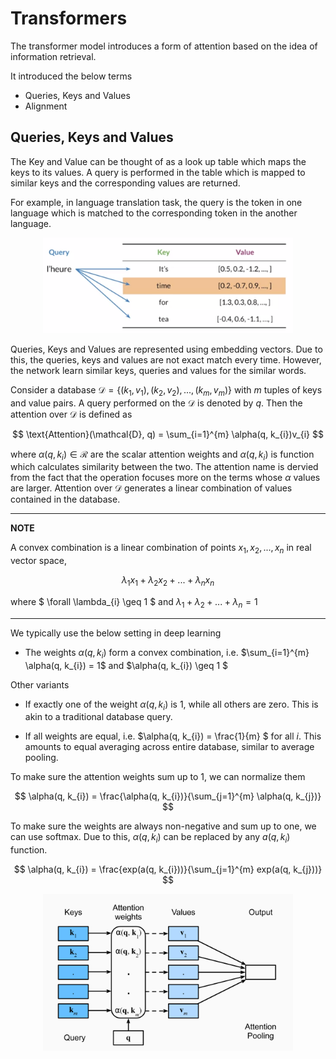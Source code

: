 # Transformers

The transformer model introduces a form of attention based on the idea of information retrieval.

It introduced the below terms

* Queries, Keys and Values
* Alignment

## Queries, Keys and Values

The Key and Value can be thought of as a look up table which maps the keys to its values. A query is performed in the table which is mapped to similar keys and the corresponding values are returned.

For example, in language translation task, the query is the token in one language which is matched to the corresponding token in the another language.

<p align="center">
    <img src="content/queries-keys-values.png" width=400 height="auto">
</p>

Queries, Keys and Values are represented using embedding vectors. Due to this, the queries, keys and values are not exact match every time. However, the network learn similar keys, queries and values for the similar words.

Consider a database $\mathcal{D} = \left \{ (k_{1}, v_{1}), (k_{2}, v_{2}),...,(k_{m}, v_{m}) \right \}$ with $m$ tuples of keys and value pairs.
A query performed on the $\mathcal{D}$ is denoted by $q$. Then the attention over $\mathcal{D}$ is defined as 

$$ \text{Attention}(\mathcal{D}, q) = \sum_{i=1}^{m} \alpha(q, k_{i})v_{i} $$

where $\alpha(q, k_{i}) \in \mathcal{R}$ are the scalar attention weights and $\alpha(q, k_{i})$ is function which calculates similarity between the two. The attention name is dervied from the fact that the operation focuses more on the terms whose $\alpha$ values are larger. Attention over $\mathcal{D}$ generates a linear combination of values contained in the database. 

---
**NOTE**

A convex combination is a linear combination of points $x_{1}, x_{2}, ... , x_{n}$ in real vector space,

$$ \lambda_{1}x_{1} + \lambda_{2}x_{2} + ... + \lambda_{n}x_{n} $$

where $ \forall \lambda_{i} \geq 1 $ and $\lambda_{1} + \lambda_{2} + ... + \lambda_{n} = 1$

---
We typically use the below setting in deep learning
* The weights $\alpha(q, k_{i})$ form a convex combination, i.e. $\sum_{i=1}^{m} \alpha(q, k_{i}) = 1$ and $\alpha(q, k_{i}) \geq 1 $

Other variants

* If exactly one of the weight $\alpha(q, k_{i})$ is 1, while all others are zero. This is akin to a traditional database query.

* If all weights are equal, i.e. $\alpha(q, k_{i}) = \frac{1}{m} $ for all $i$. This amounts to equal averaging across entire database, similar to average pooling.

To make sure the attention weights sum up to 1, we can normalize them

$$ \alpha(q, k_{i}) = \frac{\alpha(q, k_{i})}{\sum_{j=1}^{m} \alpha(q, k_{j})} $$

To make sure the weights are always non-negative and sum up to one, we can use softmax. Due to this, $\alpha(q, k_{i})$ can be replaced by any $a(q, k_{i})$ function.

$$ \alpha(q, k_{i}) = \frac{exp(a(q, k_{i}))}{\sum_{j=1}^{m} exp(a(q, k_{j}))} $$

<p align="center">
    <img src="content/attn_mech.png" width=400 height="auto">
</p>
